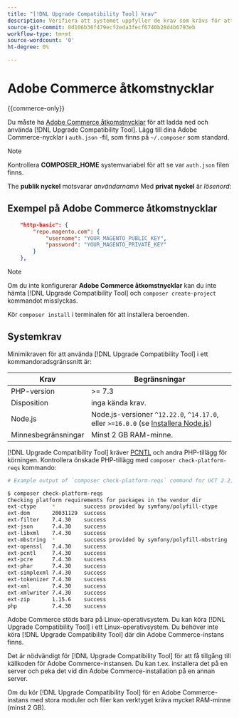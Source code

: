 ```yaml
---
title: "[!DNL Upgrade Compatibility Tool] krav"
description: Verifiera att systemet uppfyller de krav som krävs för att köra [!DNL Upgrade Compatibility Tool] i ett kommandoradsgränssnitt för ditt Adobe Commerce-projekt.
source-git-commit: 0d106b36f479ecf2eda3fecf6740b28d4b6793eb
workflow-type: tm+mt
source-wordcount: '0'
ht-degree: 0%

---
```



# Adobe Commerce åtkomstnycklar

{{commerce-only}}

Du måste ha [Adobe Commerce åtkomstnycklar](https://developer.adobe.com/commerce/marketplace/guides/sellers/profile-information/#access-keys) för att ladda ned och använda [!DNL Upgrade Compatibility Tool]. Lägg till dina Adobe Commerce-nycklar i `auth.json` -fil, som finns på `~/.composer` som standard.

>[!NOTE]
>
>Kontrollera **COMPOSER_HOME** systemvariabel för att se var `auth.json` filen finns.

The **publik nyckel** motsvarar _användarnamn_ Med **privat nyckel** är _lösenord_:

## Exempel på Adobe Commerce åtkomstnycklar

```json
    "http-basic": {
        "repo.magento.com": {
            "username": "YOUR_MAGENTO_PUBLIC_KEY",
            "password": "YOUR_MAGENTO_PRIVATE_KEY"
        }
    },
```

>[!NOTE]
>
> Om du inte konfigurerar **Adobe Commerce åtkomstnycklar** kan du inte hämta [!DNL Upgrade Compatibility Tool] och `composer create-project` kommandot misslyckas.

Kör `composer install` i terminalen för att installera beroenden.

## Systemkrav

Minimikraven för att använda [!DNL Upgrade Compatibility Tool] i ett kommandoradsgränssnitt är:

| **Krav** | **Begränsningar** |
|----------------|-----------------|
| PHP-version | >= 7.3 |
| Disposition | inga kända krav. |
| Node.js | Node.js-versioner `^12.22.0`, `^14.17.0`, eller `>=16.0.0` (se [Installera Node.js](https://nodejs.dev/en/learn/how-to-install-nodejs/)) |
| Minnesbegränsningar | Minst 2 GB RAM-minne. |

[!DNL Upgrade Compatibility Tool] kräver [PCNTL](https://www.php.net/manual/en/book.pcntl.php) och andra PHP-tillägg för körningen. Kontrollera önskade PHP-tillägg med `composer check-platform-reqs` kommando:

```bash
# Example output of `composer check-platform-reqs` command for UCT 2.2.6 and PHP 7.4:

$ composer check-platform-reqs
Checking platform requirements for packages in the vendor dir
ext-ctype     *         success provided by symfony/polyfill-ctype
ext-dom       20031129  success
ext-filter    7.4.30    success
ext-json      7.4.30    success
ext-libxml    7.4.30    success
ext-mbstring  *         success provided by symfony/polyfill-mbstring
ext-openssl   7.4.30    success
ext-pcntl     7.4.30    success
ext-pcre      7.4.30    success
ext-phar      7.4.30    success
ext-simplexml 7.4.30    success
ext-tokenizer 7.4.30    success
ext-xml       7.4.30    success
ext-xmlwriter 7.4.30    success
ext-zip       1.15.6    success
php           7.4.30    success
```

Adobe Commerce stöds bara på Linux-operativsystem. Du kan köra [!DNL Upgrade Compatibility Tool] i ett Linux-operativsystem. Du behöver inte köra [!DNL Upgrade Compatibility Tool] där din Adobe Commerce-instans finns.

Det är nödvändigt för [!DNL Upgrade Compatibility Tool] för att få tillgång till källkoden för Adobe Commerce-instansen. Du kan t.ex. installera det på en server och peka det vid din Adobe Commerce-installation på en annan server.

Om du kör [!DNL Upgrade Compatibility Tool] för en Adobe Commerce-instans med stora moduler och filer kan verktyget kräva mycket RAM-minne (minst 2 GB).
